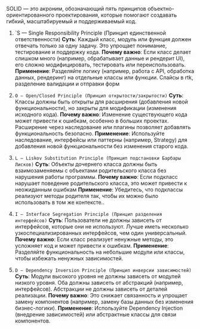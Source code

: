 SOLID — это акроним, обозначающий пять принципов объектно-ориентированного проектирования, которые помогают создавать гибкий, масштабируемый и поддерживаемый код.
1. `S — Single Responsibility Principle (Принцип единственной ответственности)
	**Суть**: Каждый класс, модуль или функция должен отвечать только за одну задачу. Это упрощает понимание, тестирование и поддержку кода.
	**Почему важно**: Если класс делает слишком много (например, обрабатывает данные и рендерит UI), его сложно модифицировать, тестировать или переиспользовать.
	**Применение**: Разделяйте логику (например, работа с API, обработка данных, рендеринг) на отдельные классы или функции. Слайсы в rtk, разделение валидации и отправки форм
	
2. `O — Open/Closed Principle (Принцип открытости/закрытости)`
	**Суть**: Классы должны быть открыты для расширения (добавления новой функциональности), но закрыты для модификации (изменения исходного кода).
	**Почему важно**: Изменение существующего кода может привести к ошибкам, особенно в больших проектах. Расширение через наследование или плагины позволяет добавлять функциональность безопасно.
	**Применение**: Используйте наследование, интерфейсы или паттерны (например, Strategy) для добавления новой функциональности без изменения старого кода.
3. `L — Liskov Substitution Principle (Принцип подстановки Барбары Лисков)`
	**Суть**: Объекты дочернего класса должны быть взаимозаменяемы с объектами родительского класса без нарушения работы программы.
	**Почему важно**: Если подкласс нарушает поведение родительского класса, это может привести к неожиданным ошибкам
	**Применение**: Убедитесь, что подклассы реализуют методы родителя так, чтобы их можно было использовать в том же контексте..
4. `I — Interface Segregation Principle (Принцип разделения интерфейсов)`
	**Суть**: Пользователи  не должны зависеть от интерфейсов, которые они не используют. Лучше иметь несколько узкоспециализированных интерфейсов, чем один универсальный.
	**Почему важно**: Если класс реализует ненужные методы, это усложняет код и может привести к ошибкам.
	**Применение**: Разделяйте функциональность на небольшие модули или классы, чтобы избежать ненужных зависимостей.
5. `D — Dependency Inversion Principle (Принцип инверсии зависимостей)`
	**Суть**: Модули высокого уровня не должны зависеть от модулей низкого уровня. Оба должны зависеть от абстракций (например, интерфейсов). Абстракции не должны зависеть от деталей реализации.
	**Почему важно**: Это снижает связанность и упрощает замену компонентов (например, замену базы данных без изменения бизнес-логики).
	**Применение**: Используйте Dependency Injection (внедрение зависимостей) или абстрактные классы для связи компонентов.